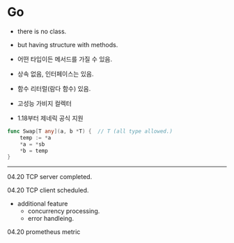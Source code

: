 # Go

- there is no class.

- but having structure with methods.

- 어떤 타입이든 메서드를 가질 수 있음.

- 상속 없음, 인터페이스는 있음.

- 함수 리터럴(람다 함수) 있음.

- 고성능 가비지 컬렉터

- 1.18부터 제네릭 공식 지원

~~~go
func Swap[T any](a, b *T) {  // T (all type allowed.)
    temp := *a
    *a = *sb
    *b = temp
}
~~~


--- 

04.20 TCP server completed.

04.20 TCP client scheduled.

- additional feature
    - concurrency processing.
    - error handleing.

04.20 prometheus metric 

